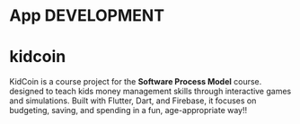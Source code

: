 # App DEVELOPMENT 
# kidcoin


KidCoin is a course project for the **Software Process Model** course.
designed to teach kids money management skills through interactive games and simulations. Built with Flutter, Dart, and Firebase, it focuses on budgeting, saving, and spending in a fun, age-appropriate way!!

